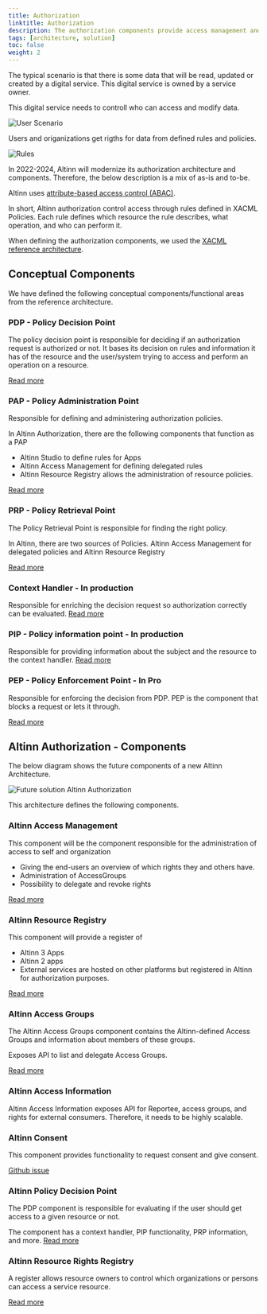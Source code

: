 ```yaml
---
title: Authorization
linktitle: Authorization
description: The authorization components provide access management and control functionality for digital and analog services hosted in the Altinn Platform or other places.
tags: [architecture, solution]
toc: false
weight: 2
---
```



The typical scenario is that there is some data that will be read, updated or created by a digital service. This digital service is owned by a service owner. 

This digital service needs to controll who can access and modify data.


![User Scenario](userscenario.drawio.svg "User scenario")


Users and origanizations get rigths for data from defined rules and policies.

![Rules](rules.drawio.svg "Input to define rights")

In 2022-2024, Altinn will modernize its authorization architecture and components. Therefore, the below description is a mix of as-is and to-be.







Altinn uses [attribute-based access control (ABAC)](https://en.wikipedia.org/wiki/Attribute-based_access_control).

In short, Altinn authorization control access through rules defined in XACML Policies. Each rule defines which resource the rule describes, what operation, and who can perform it.

When defining the authorization components, we used the [XACML reference architecture](https://en.wikipedia.org/wiki/XACML).




## Conceptual Components

We have defined the following conceptual components/functional areas from the reference architecture.

### PDP - Policy Decision Point

The policy decision point is responsible for deciding if an authorization request
is authorized or not. It bases its decision on rules and information it has of the resource and the user/system
trying to access and perform an operation on a resource.

[Read more](pdp)

### PAP - Policy Administration Point

Responsible for defining and administering authorization policies.

In Altinn Authorization, there are the following components that function as a PAP

- Altinn Studio to define rules for Apps
- Altinn Access Management for defining delegated rules
- Altinn Resource Registry allows the administration of resource policies.

[Read more](pap)

### PRP - Policy Retrieval Point

The Policy Retrieval Point is responsible for finding the right policy.

In Altinn, there are two sources of Policies. Altinn Access Management for delegated policies
and Altinn Resource Registry  

[Read more](prp)

### Context Handler - In production

Responsible for enriching the decision request so authorization correctly can be evaluated. [Read more](contexthandler)

### PIP - Policy information point - In production

Responsible for providing information about the subject and the resource to the context handler. [Read more](pip)

### PEP - Policy Enforcement Point - In Pro

Responsible for enforcing the decision from PDP. PEP is the component that blocks a request or lets it through.

[Read more](pep)

## Altinn Authorization - Components

The below diagram shows the future components of a new Altinn Architecture.

![Future solution Altinn Authorization](authorization_solution_components_future.drawio.svg "Future solution Altinn Authorization")

This architecture defines the following components.

### Altinn Access Management

This component will be the component responsible for the administration of access to self and organization

- Giving the end-users an overview of which rights they and others have.
- Administration of AccessGroups
- Possibility to delegate and revoke rights

[Read more](accessmanagement)

### Altinn Resource Registry

This component will provide a register of

- Altinn 3 Apps
- Altinn 2 apps
- External services are hosted on other platforms but registered in Altinn for authorization purposes.

[Read more](resourceregistry)

### Altinn Access Groups

The Altinn Access Groups component contains the Altinn-defined Access Groups and information about members of these groups.

Exposes API to list and delegate Access Groups.

[Read more](accessgroups)

### Altinn Access Information

Altinn Access Information exposes API for Reportee, access groups, and rights for external consumers. Therefore, it needs to be highly scalable. 

### Altinn Consent

This component provides functionality to request consent and give consent. 

[Github issue](https://github.com/Altinn/altinn-authorization/issues/22)

### Altinn Policy Decision Point

The PDP component is responsible for evaluating if the user should get access to a given resource or not.

The component has a context handler, PIP functionality, PRP information, and more.
[Read more](pdp)

### Altinn Resource Rights Registry

A register allows resource owners to control which organizations or persons can access a service resource.

[Read more](rrr)